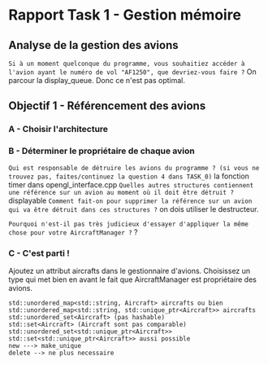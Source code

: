 # Rapport Task 1 - Gestion mémoire

## Analyse de la gestion des avions
```Si à un moment quelconque du programme, vous souhaitiez accéder à l'avion ayant le numéro de vol "AF1250", que devriez-vous faire ?```
On parcour la display_queue. Donc ce n'est pas optimal.

## Objectif 1 - Référencement des avions

### A - Choisir l'architecture

### B - Déterminer le propriétaire de chaque avion
```Qui est responsable de détruire les avions du programme ? (si vous ne trouvez pas, faites/continuez la question 4 dans TASK_0)```
la fonction timer dans opengl_interface.cpp
```Quelles autres structures contiennent une référence sur un avion au moment où il doit être détruit ?```
displayable
```Comment fait-on pour supprimer la référence sur un avion qui va être détruit dans ces structures ?```
on dois utiliser le destructeur.

```Pourquoi n'est-il pas très judicieux d'essayer d'appliquer la même chose pour votre AircraftManager ?```
?

### C - C'est parti !

Ajoutez un attribut aircrafts dans le gestionnaire d'avions. Choisissez un type qui met bien en avant le fait que AircraftManager est propriétaire des avions.

```
std::unordered_map<std::string, Aircraft> aircrafts ou bien 
std::unordered_map<std::string, std::unique_ptr<Aircraft>> aircrafts
std::unordered_set<Aircraft> (pas hashable) 
std::set<Aircraft> (Aircraft sont pas comparable)
std::unordered_set<std::unique_ptr<Aircraft>>
std::set<std::unique_ptr<Aircraft>> aussi possible
new ---> make_unique
delete --> ne plus necessaire
```

